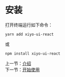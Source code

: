 # 安装

打开终端运行如下命令：

```
yarn add xiyo-ui-react
```

或

```
npm install xiyo-ui-react
```

上一节：[介绍](#/intro)  
下一节：[开始使用](#/start)